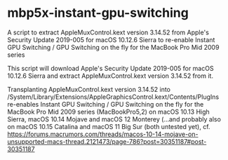 # mbp5x-instant-gpu-switching
A script to extract AppleMuxControl.kext version 3.14.52 from Apple's Security Update 2019-005 for macOS 10.12.6 Sierra to re-enable Instant GPU Switching / GPU Switching on the fly for the MacBook Pro Mid 2009 series

This script will download Apple's Security Update 2019-005 for macOS 10.12.6 Sierra and extract AppleMuxControl.kext version 3.14.52 from it.

Transplanting AppleMuxControl.kext version 3.14.52 into /System/Library/Extensions/AppleGraphicsControl.kext/Contents/PlugIns re-enables Instant GPU Switching / GPU Switching on the fly for the MacBook Pro Mid 2009 series (MacBookPro5,2) on macOS 10.13 High Sierra, macOS 10.14 Mojave and macOS 12 Monterey (…and probably also on macOS 10.15 Catalina and macOS 11 Big Sur (both untested yet), cf. https://forums.macrumors.com/threads/macos-10-14-mojave-on-unsupported-macs-thread.2121473/page-786?post=30351187#post-30351187

